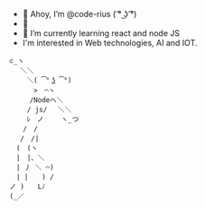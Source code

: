 - 👋 Ahoy, I’m @code-rius ( ͡° ͜ʖ ͡°)
- 👀  
- 🌱 I’m currently learning react and node JS
- I'm interested in Web technologies, AI and IOT.
```
⊂_ヽ
　 ＼＼
　　 ＼( ͡° ͜ʖ ͡°)
　　　 >　⌒ヽ
　　　/Nodeへ＼
　　 / js/　 ＼＼
　　 ﾚ　ノ　　 ヽ_つ
　　/　/
　 /　/|
　(　(ヽ
　|　|、＼
　| 丿 ＼ ⌒)
　| |　　) /
ノ )　　Lﾉ
(_／
```
<!---
code-rius/code-rius is a ✨ special ✨ repository because its `README.md` (this file) appears on your GitHub profile.
You can click the Preview link to take a look at your changes.
--->
